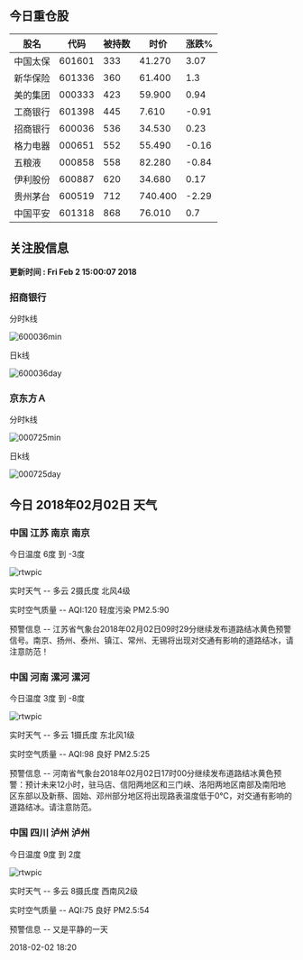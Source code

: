
## 今日重仓股 

|股名|代码|被持数|时价|涨跌%|
|---|---|---|---|---|
|中国太保|601601|333|41.270|3.07|
|新华保险|601336|360|61.400|1.3|
|美的集团|000333|423|59.900|0.94|
|工商银行|601398|445|7.610|-0.91|
|招商银行|600036|536|34.530|0.23|
|格力电器|000651|552|55.490|-0.16|
|五粮液|000858|558|82.280|-0.84|
|伊利股份|600887|620|34.680|0.17|
|贵州茅台|600519|712|740.400|-2.29|
|中国平安|601318|868|76.010|0.7|

## 关注股信息
**更新时间 : Fri Feb  2 15:00:07 2018**
### 招商银行 
分时k线

![600036min](http://image.sinajs.cn/newchart/min/n/sh600036.gif)

日k线

![600036day](http://image.sinajs.cn/newchart/daily/n/sh600036.gif)

### 京东方Ａ 
分时k线

![000725min](http://image.sinajs.cn/newchart/min/n/sz000725.gif)

日k线

![000725day](http://image.sinajs.cn/newchart/daily/n/sz000725.gif)
## 今日 2018年02月02日 天气
### 中国 江苏 南京 南京

今日温度 6度 到 -3度

![rtwpic](http://app1.showapi.com/weather/icon/night/01.png)

实时天气 -- 多云 2摄氏度 北风4级

实时空气质量 -- AQI:120 轻度污染 PM2.5:90

预警信息 -- 江苏省气象台2018年02月02日09时29分继续发布道路结冰黄色预警信号。南京、扬州、泰州、镇江、常州、无锡将出现对交通有影响的道路结冰，请注意防范！
    
### 中国 河南 漯河 漯河

今日温度 3度 到 -8度

![rtwpic](http://app1.showapi.com/weather/icon/day/01.png)

实时天气 -- 多云 1摄氏度 东北风1级

实时空气质量 -- AQI:98 良好 PM2.5:25

预警信息 -- 河南省气象台2018年02月02日17时00分继续发布道路结冰黄色预警：预计未来12小时，驻马店、信阳两地区和三门峡、洛阳两地区南部及南阳地区东部以及新蔡、固始、邓州部分地区将出现路表温度低于0℃，对交通有影响的道路结冰。请注意防范。
    
### 中国 四川 泸州 泸州

今日温度 9度 到 2度

![rtwpic](http://app1.showapi.com/weather/icon/day/01.png)

实时天气 -- 多云 8摄氏度 西南风2级

实时空气质量 -- AQI:75 良好 PM2.5:54

预警信息 -- 又是平静的一天
    
2018-02-02 18:20